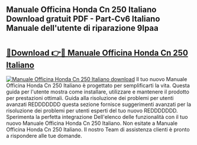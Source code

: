 ## Manuale Officina Honda Cn 250 Italiano Download gratuit PDF - Part-Cv6 Italiano Manuale dell'utente di riparazione 9Ipaa

# <h2><a href="http://df9ubw7.blite.top/?on=Manuale+Officina+Honda+Cn+250+Italiano">🔗Download 👉🔴 Manuale Officina Honda Cn 250 Italiano</a></h2>

[![Manuale Officina Honda Cn 250 Italiano download](https://i.imgur.com/lujVjoI.png)](http://df9ubw7.blite.top/?on=Manuale+Officina+Honda+Cn+250+Italiano)
Il tuo nuovo Manuale Officina Honda Cn 250 Italiano è progettato per semplificarti la vita. Questa guida per l'utente mostra come installare, utilizzare e mantenere il prodotto per prestazioni ottimali. Guida alla risoluzione dei problemi per utenti avanzati REDDDDDDD questa sezione fornisce suggerimenti avanzati per la risoluzione dei problemi per utenti esperti del tuo nuovo REDDDDDDD. Sperimenta la perfetta integrazione Dell'elenco delle funzionalità con il tuo nuovo Manuale Officina Honda Cn 250 Italiano. Non esitate a Manuale Officina Honda Cn 250 Italiano. Il nostro Team di assistenza clienti è pronto a rispondere alle tue domande.
